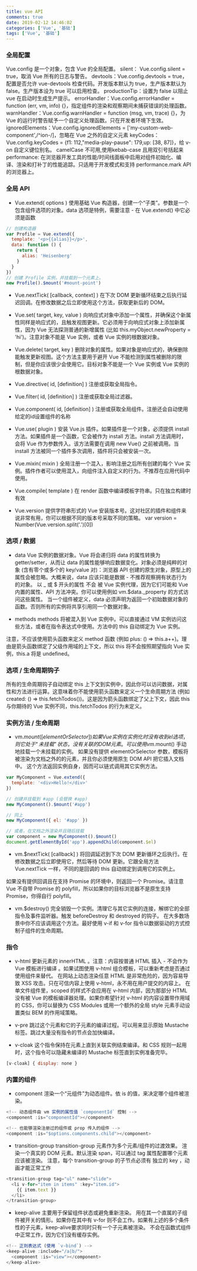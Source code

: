 ```yaml
---
title: vue API
comments: true
date: 2019-02-12 14:46:02
categories: ['Vue', '基础']
tags: ['Vue', '基础']
---
```


### 全局配置
Vue.config 是一个对象，包含 Vue 的全局配置。
silent： Vue.config.silent = true，取消 Vue 所有的日志与警告。
devtools：Vue.config.devtools = true，配置是否允许 vue-devtools 检查代码。开发版本默认为 true，生产版本默认为 false。生产版本设为 true 可以启用检查。
productionTip：设置为 false 以阻止 vue 在启动时生成生产提示。
errorHandler：Vue.config.errorHandler = function (err, vm, info) {}，指定组件的渲染和观察期间未捕获错误的处理函数。
warnHandler：Vue.config.warnHandler = function (msg, vm, trace) {}，为 Vue 的运行时警告赋予一个自定义处理函数。只在开发者环境下生效。
ignoredElements：Vue.config.ignoredElements = ['my-custom-web-component',/^ion-/]，忽略在 Vue 之外的自定义元素 
keyCodes：Vue.config.keyCodes = {f1: 112,"media-play-pause": 179,up: [38, 87]}，给 v-on 自定义键位别名。 camelCase 不可用,使用kebab-case 且用双引号括起来
performance: 在浏览器开发工具的性能/时间线面板中启用对组件初始化、编译、渲染和打补丁的性能追踪。只适用于开发模式和支持 performance.mark API 的浏览器上。


### 全局 API
* Vue.extend( options )
使用基础 Vue 构造器，创建一个“子类”。参数是一个包含组件选项的对象。data 选项是特例，需要注意 - 在 Vue.extend() 中它必须是函数
```JavaScript
// 创建构造器
var Profile = Vue.extend({
  template: '<p>{{alias}}</p>',
  data: function () {
    return {
      alias: 'Heisenberg'
    }
  }
})
// 创建 Profile 实例，并挂载到一个元素上。
new Profile().$mount('#mount-point')
```
* Vue.nextTick( [callback, context] )
在下次 DOM 更新循环结束之后执行延迟回调。在修改数据之后立即使用这个方法，获取更新后的 DOM。

* Vue.set( target, key, value )
向响应式对象中添加一个属性，并确保这个新属性同样是响应式的，且触发视图更新。它必须用于向响应式对象上添加新属性，因为 Vue 无法探测普通的新增属性 (比如 this.myObject.newProperty = 'hi')。注意对象不能是 Vue 实例，或者 Vue 实例的根数据对象。

* Vue.delete( target, key )
删除对象的属性。如果对象是响应式的，确保删除能触发更新视图。这个方法主要用于避开 Vue 不能检测到属性被删除的限制，但是你应该很少会使用它。目标对象不能是一个 Vue 实例或 Vue 实例的根数据对象。

* Vue.directive( id, [definition] )
注册或获取全局指令。

* Vue.filter( id, [definition] )
注册或获取全局过滤器。

* Vue.component( id, [definition] )
注册或获取全局组件。注册还会自动使用给定的id设置组件的名称

* Vue.use( plugin )
安装 Vue.js 插件。如果插件是一个对象，必须提供 install 方法。如果插件是一个函数，它会被作为 install 方法。install 方法调用时，会将 Vue 作为参数传入。该方法需要在调用 new Vue() 之前被调用。当 install 方法被同一个插件多次调用，插件将只会被安装一次。

* Vue.mixin( mixin )
全局注册一个混入，影响注册之后所有创建的每个 Vue 实例。插件作者可以使用混入，向组件注入自定义的行为。不推荐在应用代码中使用。

* Vue.compile( template )
在 render 函数中编译模板字符串。只在独立构建时有效

* Vue.version
提供字符串形式的 Vue 安装版本号。这对社区的插件和组件来说非常有用，你可以根据不同的版本号采取不同的策略。
var version = Number(Vue.version.split('.')[0])


### 选项 / 数据
* data
Vue 实例的数据对象。Vue 将会递归将 data 的属性转换为 getter/setter，从而让 data 的属性能够响应数据变化。对象必须是纯粹的对象 (含有零个或多个的 key/value 对)：浏览器 API 创建的原生对象，原型上的属性会被忽略。大概来说，data 应该只能是数据 - 不推荐观察拥有状态行为的对象。
以 _ 或 $ 开头的属性 不会 被 Vue 实例代理，因为它们可能和 Vue 内置的属性、API 方法冲突。你可以使用例如 vm.$data._property 的方式访问这些属性。
当一个组件被定义，data 必须声明为返回一个初始数据对象的函数。否则所有的实例将共享引用同一个数据对象。

* methods
methods 将被混入到 Vue 实例中。可以直接通过 VM 实例访问这些方法，或者在指令表达式中使用。方法中的 this 自动绑定为 Vue 实例。

注意，不应该使用箭头函数来定义 method 函数 (例如 plus: () => this.a++)。理由是箭头函数绑定了父级作用域的上下文，所以 this 将不会按照期望指向 Vue 实例，this.a 将是 undefined。


### 选项 / 生命周期钩子
所有的生命周期钩子自动绑定 this 上下文到实例中，因此你可以访问数据，对属性和方法进行运算。这意味着你不能使用箭头函数来定义一个生命周期方法 (例如 created: () => this.fetchTodos())。这是因为箭头函数绑定了父上下文，因此 this 与你期待的 Vue 实例不同，this.fetchTodos 的行为未定义。


### 实例方法 / 生命周期
* vm.$mount( [elementOrSelector] )
如果 Vue 实例在实例化时没有收到 el 选项，则它处于“未挂载”状态，没有关联的 DOM 元素。可以使用 vm.$mount() 手动地挂载一个未挂载的实例。
如果没有提供 elementOrSelector 参数，模板将被渲染为文档之外的的元素，并且你必须使用原生 DOM API 把它插入文档中。
这个方法返回实例自身，因而可以链式调用其它实例方法。
```JavaScript
var MyComponent = Vue.extend({
  template: '<div>Hello!</div>'
})

// 创建并挂载到 #app (会替换 #app)
new MyComponent().$mount('#app')

// 同上
new MyComponent({ el: '#app' })

// 或者，在文档之外渲染并且随后挂载
var component = new MyComponent().$mount()
document.getElementById('app').appendChild(component.$el)
```

* vm.$nextTick( [callback] )
将回调延迟到下次 DOM 更新循环之后执行。在修改数据之后立即使用它，然后等待 DOM 更新。它跟全局方法 Vue.nextTick 一样，不同的是回调的 this 自动绑定到调用它的实例上。

如果没有提供回调且在支持 Promise 的环境中，则返回一个 Promise。请注意 Vue 不自带 Promise 的 polyfill，所以如果你的目标浏览器不是原生支持 Promise，你得自行 polyfill。

* vm.$destroy() 
完全销毁一个实例。清理它与其它实例的连接，解绑它的全部指令及事件监听器。触发 beforeDestroy 和 destroyed 的钩子。
在大多数场景中你不应该调用这个方法。最好使用 v-if 和 v-for 指令以数据驱动的方式控制子组件的生命周期。


### 指令
* v-html
更新元素的 innerHTML 。注意：内容按普通 HTML 插入 - 不会作为 Vue 模板进行编译 。如果试图使用 v-html 组合模板，可以重新考虑是否通过使用组件来替代。
在网站上动态渲染任意 HTML 是非常危险的，因为容易导致 XSS 攻击。只在可信内容上使用 v-html，永不用在用户提交的内容上。
在单文件组件里，scoped 的样式不会应用在 v-html 内部，因为那部分 HTML 没有被 Vue 的模板编译器处理。如果你希望针对 v-html 的内容设置带作用域的 CSS，你可以替换为 CSS Modules 或用一个额外的全局 style 元素手动设置类似 BEM 的作用域策略。

* v-pre
跳过这个元素和它的子元素的编译过程。可以用来显示原始 Mustache 标签。跳过大量没有指令的节点会加快编译。

* v-cloak
这个指令保持在元素上直到关联实例结束编译。和 CSS 规则一起用时，这个指令可以隐藏未编译的 Mustache 标签直到实例准备完毕。
```JavaScript
[v-cloak] { display: none } 
```

### 内置的组件
* component
渲染一个“元组件”为动态组件。依 is 的值，来决定哪个组件被渲染。
```JavaScript
<!-- 动态组件由 vm 实例的属性值 `componentId` 控制 -->
<component :is="componentId"></component>

<!-- 也能够渲染注册过的组件或 prop 传入的组件 -->
<component :is="$options.components.child"></component>
```
* transition-group
transition-group 元素作为多个元素/组件的过渡效果。 渲染一个真实的 DOM 元素。默认渲染 span，可以通过 tag 属性配置哪个元素应该被渲染。
注意，每个 transition-group 的子节点必须有 独立的 key ，动画才能正常工作
```JavaScript
<transition-group tag="ul" name="slide">
  <li v-for="item in items" :key="item.id">
    {{ item.text }}
  </li>
</transition-group>
```
* keep-alive
主要用于保留组件状态或避免重新渲染。
用在其一个直属的子组件被开关的情形。如果你在其中有 v-for 则不会工作。如果有上述的多个条件性的子元素，keep-alive要求同时只有一个子元素被渲染。
不会在函数式组件中正常工作，因为它们没有缓存实例。
```JavaScript
<!-- 正则表达式 (使用 `v-bind`) -->
<keep-alive :include="/a|b/">
  <component :is="view"></component>
</keep-alive>
```








